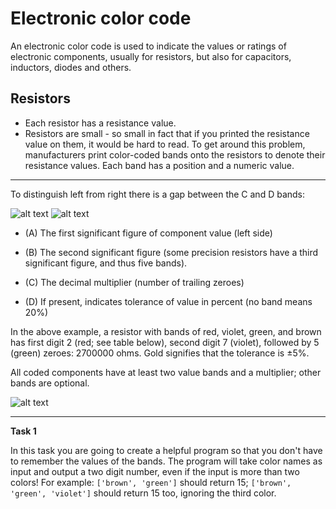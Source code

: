 # Electronic color code

An electronic color code is used to indicate the values or ratings of electronic components, usually for resistors, but also for capacitors, inductors, diodes and others.

## Resistors
- Each resistor has a resistance value.
- Resistors are small - so small in fact that if you printed the resistance value on them, it would be hard to read. To get around this problem, manufacturers print color-coded bands onto the resistors to denote their resistance values. Each band has a position and a numeric value.

---

To distinguish left from right there is a gap between the C and D bands:

![alt text][bands] ![alt text][colors]

[bands]: https://upload.wikimedia.org/wikipedia/commons/thumb/b/b7/Resistor_bands.svg/170px-Resistor_bands.svg.png "Resistor bands"

[colors]: https://upload.wikimedia.org/wikipedia/commons/thumb/6/6e/4-Band_Resistor.svg/200px-4-Band_Resistor.svg.png "Resistor colors"

[chart]: https://www.researchgate.net/profile/Amir_Yavariabdi/publication/325967064/figure/fig1/AS:641336315236352@1529917901761/Resistance-color-code-chart-with-examples-of-4-and-5-band-resistors.png "Chart"

+ (A) The first significant figure of component value (left side)
- (B) The second significant figure (some precision resistors have a third significant figure, and thus five bands).
+ (C) The decimal multiplier (number of trailing zeroes)
- (D) If present, indicates tolerance of value in percent (no band means 20%)

In the above example, a resistor with bands of red, violet, green, and brown has first digit 2 (red; see table below), second digit 7 (violet), followed by 5 (green) zeroes: 2700000 ohms. Gold signifies that the tolerance is ±5%.

All coded components have at least two value bands and a multiplier; other bands are optional.

![alt text][chart]

---

**Task 1**

In this task you are going to create a helpful program so that you don't have to remember the values of the bands. The program will take color names as input and output a two digit number, even if the input is more than two colors!
For example: `['brown', 'green']` should return 15; `['brown', 'green', 'violet']` should return 15 too, ignoring the third color.
